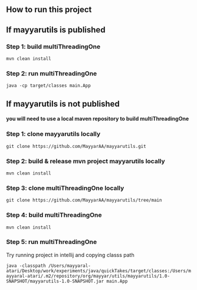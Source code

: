 ## How to run this project

## If mayyarutils is published

### Step 1: build multiThreadingOne
`mvn clean install`

### Step 2: run multiThreadingOne

`java -cp target/classes main.App`


## If mayyarutils is not published

#### you will need to use a local maven repository to build multiThreadingOne

### Step 1: clone mayyarutils locally
`git clone https://github.com/MayyarAA/mayyarutils.git`


### Step 2: build & release mvn project mayyarutils locally
`mvn clean install`


### Step 3: clone multiThreadingOne locally

`git clone https://github.com/MayyarAA/mayyarutils/tree/main`

### Step 4: build multiThreadingOne
`mvn clean install`

### Step 5: run multiThreadingOne
Try running project in intellij and copying classs path

`java -classpath /Users/mayyaral-atari/Desktop/work/experiments/java/quickTakes/target/classes:/Users/mayyaral-atari/.m2/repository/org/mayyar/utils/mayyarutils/1.0-SNAPSHOT/mayyarutils-1.0-SNAPSHOT.jar main.App
`




